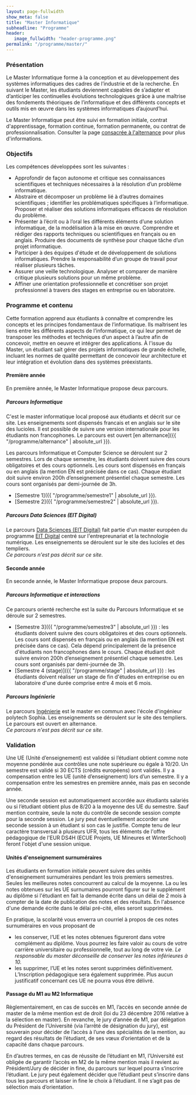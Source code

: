 ```yaml
---
layout: page-fullwidth
show_meta: false
title: "Master Informatique"
subheadline: "Programme"
header:
   image_fullwidth: "header-programme.png"
permalink: "/programme/master/"
---
```


### Présentation
Le Master Informatique forme à la conception et au développement des systèmes informatiques des cadres de l’industrie et de la recherche. En suivant le Master, les étudiants deviennent capables de s’adapter et d’anticiper les continuelles évolutions technologiques grâce à une maîtrise des fondements théoriques de l’informatique et des différents concepts et outils mis en œuvre dans les systèmes informatiques d’aujourd’hui.

Le Master Informatique peut être suivi en formation initiale, contrat d'apprentissage, formation continue, formation permanente, ou contrat de professionnalisation.
Consulter la page [consacrée à l'alternance](../alternance/) pour plus d'informations.

### Objectifs

Les compétences développées sont les suivantes :

 - Approfondir de façon autonome et critique ses connaissances scientifiques et techniques nécessaires à la résolution d’un problème informatique.
 - Abstraire et décomposer un problème lié à d’autres domaines scientifiques ; identifier les problématiques spécifiques à l’informatique. Proposer et réaliser des solutions informatiques efficaces de résolution du problème.
 - Présenter à l’écrit ou à l’oral les différents éléments d’une solution informatique, de la modélisation à la mise en œuvre. Comprendre et rédiger des rapports techniques ou scientifiques en français ou en anglais. Produire des documents de synthèse pour chaque tâche d’un projet informatique.
 - Participer à des équipes d'étude et de développement de solutions informatiques. Prendre la responsabilité d’un groupe de travail pour réaliser plusieurs tâches.
 - Assurer une veille technologique. Analyser et comparer de manière critique plusieurs solutions pour un même problème.
 - Affiner une orientation professionnelle et concrétiser son projet professionnel à travers des stages en entreprise ou en laboratoire.

### Programme et contenu

Cette formation apprend aux étudiants à connaître et comprendre les concepts et les principes fondamentaux de l’informatique. Ils maîtrisent les liens entre les différents aspects de l’informatique, ce qui leur permet de transposer les méthodes et techniques d’un aspect à l’autre afin de concevoir, mettre en oeuvre et intégrer des applications.
À l'issue du Master, un étudiant sait gérer des projets informatiques de grande échelle, incluant les normes de qualité permettant de concevoir leur architecture et leur intégration et évolution dans des systèmes préexistants.

#### Première année ##

En première année, le Master Informatique propose deux parcours.

##### Parcours Informatique

C'est le master informatique local proposé aux étudiants et décrit sur ce site.
Les enseignements sont dispensés francais et en anglais sur le site des lucioles.
Il est possible de suivre une version internationale pour les étudiants non francophones.
Le parcours est ouvert [en alternance]({{ "/programme/alternance"  | absolute_url }}).

Les parcours Informatique et Computer Science se déroulent sur 2 semestres.
Lors de chaque semestre, les étudiants doivent suivre des cours obligatoires et des cours optionnels.
Les cours sont dispensés en français ou en anglais (la mention EN est précisée dans ce cas).
Chaque étudiant doit suivre environ 200h d’enseignement présentiel chaque semestre. Les cours sont organisés par demi-journée de 3h.

- [Semestre 1]({{ "/programme/semestre1"  | absolute_url }}).
- [Semestre 2]({{ "/programme/semestre2"  | absolute_url }}).

##### Parcours Data Sciences (EIT Digital)
Le parcours [Data Sciences (EIT Digital)](http://unice.fr/polytechnice/fr/formation/masters/master-informatique) fait partie d'un master européen du programme [EIT Digital](https://www.eitdigital.eu/) centré sur l'entrepreunariat et la technologie numérique.
Les enseignements se déroulent sur le site des lucioles et des templiers.
<br/>
*Ce parcours n'est pas décrit sur ce site.*


#### Seconde année

En seconde année, le Master Informatique propose deux parcours.

##### Parcours Informatique et interactions

Ce parcours orienté recherche est la suite du Parcours Informatique et se déroule sur 2 semestres.

- [Semestre 3]({{ "/programme/semestre3"  | absolute_url }}) : les étudiants doivent suivre des cours obligatoires et des cours optionnels. Les cours sont dispensés en français ou en anglais (la mention EN est précisée dans ce cas). Cela dépend principalement de la présence d'étudiants non francophones dans le cours. Chaque étudiant doit suivre environ 200h d’enseignement présentiel chaque semestre. Les cours sont organisés par demi-journée de 3h.
- [Semestre 4 (stage)]({{ "/programme/stage"  | absolute_url }}) : les étudiants doivent réaliser un stage de fin d'études en entreprise ou en laboratoire d'une durée comprise entre 4 mois et 6 mois.


##### Parcours Ingénierie

 Le parcours [Ingénierie](http://unice.fr/polytechnice/fr/formation/masters/master-informatique) est le master en commun avec l'école d'ingénieur polytech Sophia.
 Les enseignements se déroulent sur le site des templiers.
 Le parcours est ouvert en alternance.
 <br/>
 *Ce parcours n'est pas décrit sur ce site.*


### Validation ###

Une UE (Unité d’enseignement) est validée si l’étudiant obtient comme note moyenne pondérée aux contrôles une note supérieure ou égale à 10/20.
Un semestre est validé si 30 ECTS (crédits européens) sont validés.
Il y a compensation entre les UE (unité d’enseignement) lors d’un semestre.
Il y a compensation entre les semestres en première année, mais pas en seconde année.

Une seconde session est automatiquement accordée aux étudiants salariés ou si l’étudiant obtient plus de 8/20 à la moyenne des UE du semestre. Sauf mention contraire, seule la note du contrôle de seconde session compte pour la seconde session. Le jury peut éventuellement accorder une seconde session à un étudiant si son cas le justifie.
Compte tenu de leur caractère transversal à plusieurs UFR, tous les éléments de l'offre pédagogique de l'EUR DS4H (ECUE Projets, UE Mineures et WinterSchool) feront l'objet d'une session unique.

#### Unités d'enseignement surnuméraires ####

Les étudiants en formation initiale peuvent suivre des unités d'enseignement surnuméraires pendant les trois premiers semestres.
Seules les meilleures notes concourrent au calcul de la moyenne.
La ou les notes obtenues sur les UE surnumaires pourront figurer sur le supplément au diplôme si l'étudiant en fait la demande écrite dans un délai de 2 mois à compter de la date de publication des notes et des résultats. En l'absence d'une demande écrite dans le délai pré-cité, elles seront supprimées.

En pratique, la scolarité vous enverra un courriel à propos de ces notes surnuméraires en vous proposant de
 - les conserver, l’UE et les notes obtenues figureront dans votre complément au diplôme. Vous pourrez les faire valoir au cours de votre carrière universitaire ou professionnelle, tout au long de votre vie. *Le responsable du master  déconseille de conserver les notes inférieures à 10.*
 - les supprimer, l’UE et les notes seront supprimées définitivement. L’Inscription pédagogique sera également supprimée. Plus aucun justificatif concernant ces UE ne pourra vous être délivré.

#### Passage du M1 au M2 Informatique ####

Règlementairement, en cas de succès en M1, l’accès en seconde année de master de la même mention est de droit (loi du 23 décembre 2016 relative à la sélection en master). En revanche, le jury d’année de M1, par délégation du Président de l’Université (via l’arrêté de désignation du jury), est souverain pour  décider de l’accès à l’une des spécialités de la mention, au regard des résultats de l’étudiant, de ses vœux d’orientation et de la capacité dans chaque parcours.

En d’autres termes, en cas de réussite de l’étudiant en M1, l’Université est obligée de garantir l’accès en M2 de la même mention mais il revient au Président/Jury de décider in fine, du parcours sur lequel pourra s’inscrire l’étudiant. Le jury peut également décider que l’étudiant peut s’inscrire dans tous les parcours et laisser in fine le choix à l’étudiant. Il ne s’agit pas de sélection mais d’orientation.
